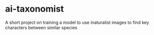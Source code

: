 # ai-taxonomist
A short project on training a model to use inaturalist images to find key characters between similar species
